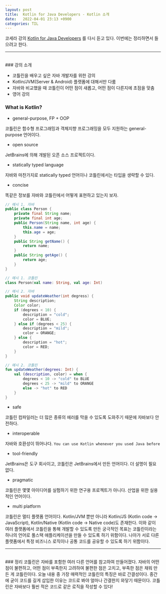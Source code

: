 ```yaml
---
layout: post
title:  Kotlin for Java Developers - Kotlin 소개
date:   2022-04-01 23:13 +0900
categories: TIL
---
```


코세라 강의 [Kotlin for Java Developers](https://www.coursera.org/learn/kotlin-for-java-developers) 를 다시 듣고 있다.
이번에는 정리하면서 들으려고 한다.

---
<br>
### 강의 소개

- 코틀린을 배우고 싶은 자바 개발자를 위한 강의
- Kotlin/JVM(Server & Android) 플랫폼에 대해서만 다룸
- 자바와 비교했을 때 코틀린이 어떤 점이 새롭고, 어떤 점이 다른지에 초점을 맞춤
- 영어 강의

### What is Kotlin?

- general-purpose, FP + OOP

코틀린은 함수형 프로그래밍과 객체지향 프로그래밍을 모두 지원하는 general-purpose 언어이다.

- open source

JetBrains에 의해 개발된 오픈 소스 프로젝트이다.

- statically typed language

자바와 마찬가지로 statically typed 언어이나 코틀린에서는 타입을 생략할 수 있다.

- concise

똑같은 정보를 자바와 코틀린에서 어떻게 표현하고 있는지 보자.

```java
// 예시 1. 자바
public class Person {
    private final String name;
    private final int age;
    public Person(String name, int age) {
        this.name = name;
        this.age = age;
    }
    public String getName() {
        return name;
    }
    public String getAge() {
        return age;
    }
}
```
```kotlin
// 예시 1. 코틀린
class Person(val name: String, val age: Int)
```
```java
// 예시 2. 자바
public void updateWeather(int degress) {
    String description;
    Color color;
    if (degrees < 10) {
        description = "cold";
        color = BLUE;
    } else if (degrees < 25) {
        description = "mild";
        color = ORANGE;
    } else {
        description = "hot";
        color = RED;
    }
}
```
```kotlin
// 예시 2. 코틀린
fun updateWeather(degrees: Int) {
    val (description, color) = when {
        degrees < 10 -> "cold" to BLUE
        degrees < 25 -> "mild" to ORANGE
        else -> "hot" to RED
    }
}
```

- safe

코틀린 컴파일러는 더 많은 종류의 에러를 막을 수 있도록 도와주기 때문에 자바보다 안전하다.

- interoperable

자바와 호환성이 뛰어나다. `You can use Kotlin whenever you used Java before`

- tool-friendly

JetBrains은 도구 회사이고, 코틀린은 JetBrains에서 만든 언어이다. 더 설명이 필요 없다.

- pragmatic

코틀린은 몇몇 아이디어를 실험하기 위한 연구용 프로젝트가 아니다. 산업을 위한 실용적인 언어이다.

- multi platform

코틀린은 멀티 플랫폼 언어이다. Kotlin/JVM 뿐만 아니라 Kotlin/JS (Kotlin code -> JavaScript),
Kotlin/Native (Kotlin code -> Native code)도 존재한다.
이와 같이 여러 플랫폼에서 코틀린을 통해 개발할 수 있도록 만든 궁극적인 목표는
코틀린이라는 하나의 언어로 풀스택 애플리케이션을 만들 수 있도록 하기 위함이다.
나아가 서로 다른 플랫폼에서 특정 비즈니스 로직이나 공통 코드를 공유할 수 있도록 하기 위함이다.

---
<br>
### 정리
코틀린은 자바를 포함한 여러 다른 언어를 참고하여 만들어졌다.
자바의 어떤 점이 불편하고, 어떤 점이 부족한지 고려하여
불편한 점은 고치고, 부족한 점은 채워 만든 게 코틀린이다.
오늘 내용 중 가장 매력적인 코틀린의 특징은 바로 간결성이다.
중간에 굳이 코드를 길게 삽입한 이유는 코드로 봐야 얼마나 간결한지 와닿기 때문이다. 
코틀린은 자바보다 훨씬 적은 코드로 같은 로직을 작성할 수 있다!